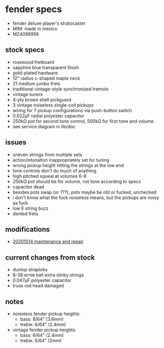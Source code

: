 # fender specs

- fender deluxe player's stratocaster
- MIM: made in mexico
- MZ4098956


## stock specs

- rosewood fretboard
- sapphire blue transparent finish
- gold-plated hardware
- 12" radius c-shaped maple neck
- 21 medium jumbo frets
- traditional vintage-style synchronized tremolo
- vintage tuners
- 4-ply brown shell pickguard
- 3 vintage noiseless single-coil pickups
- wiring for 7 pickup configurations via push-button switch
- 0.022μF radial polyester capacitor
- 250kΩ pot for second tone control, 500kΩ for first tone and volume
- see service diagram in lib/doc


## issues

- uneven strings from multiple sets
- action/intonation inappropriately set for tuning
- wrong pickup height hitting the strings at the low end
- tone controls don't do much of anything
- high pitched squeal at volumes 6-8
- 250kΩ pot should be for volume, not tone according to specs
- capacitor dead
- besides pots swap (or ???), pots maybe be old or fucked, unchecked
- i don't know what the fuck noiseless means,
but the pickups are noisy as fuck
- low E string buzz
- dented frets


## modifications

- [20201014 maintenance and repair](log)


## current changes from stock

- dunlop straploks
- 8-38 ernie ball extra slinky strings
- 0.047μF polyester capacitor
- truss rod head damaged


## notes

- noiseless fender pickup heights:
	* bass: 8/64" (3.6mm)
	* treble: 6/64" (2.4mm)
- vintage fender pickup heights:
	* bass: 6/64" (2.4mm)
	* treble: 5/64" (2mm)
